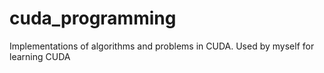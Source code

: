 # cuda_programming
Implementations of algorithms and problems in CUDA. Used by myself for learning CUDA

